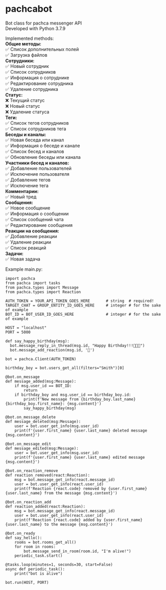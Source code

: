 # pachcabot
Bot class for pachca messenger API\
Developed with Python 3.7.9

Implemented methods:\
**Общие методы:**\
✅ Список дополнительных полей\
✅ Загрузка файлов\
**Сотрудники:**\
✅ Новый сотрудник\
✅ Список сотрудников\
✅ Информация о сотруднике\
✅ Редактирование сотрудника\
✅ Удаление сотрудника\
**Статус:**\
❌ Текущий статус\
❌ Новый статус\
❌ Удаление статуса\
**Теги:**\
✅ Список тегов сотрудников\
✅ Список сотрудников тега\
**Беседы и каналы:**\
✅ Новая беседа или канал\
✅ Информация о беседе и канале\
✅ Список бесед и каналов\
✅ Обновление беседы или канала\
**Участники бесед и каналов:**\
✅ Добавление пользователей\
✅ Исключение пользователя\
✅ Добавление тегов\
✅ Исключение тега\
**Комментарии:**\
✅ Новый тред\
**Сообщения:**\
✅ Новое сообщение\
✅ Информация о сообщении\
✅ Список сообщений чата\
✅ Редактирование сообщения\
**Реакции на сообщения:**\
✅ Добавление реакции\
✅ Удаление реакции\
✅ Список реакций\
**Задачи:**\
✅ Новая задача

Example main.py:
```
import pachca
from pachca import tasks
from pachca.types import Message
from pachca.types import Reaction

AUTH_TOKEN = YOUR_API_TOKEN_GOES_HERE       # string  # required!
TARGET_CHAT = GROUP_ENTITY_ID_GOES_HERE     # integer # for the sake of example
BOT_ID = BOT_USER_ID_GOES_HERE              # integer # for the sake of example

HOST = "localhost"
PORT = 5000

def say_happy_birthday(msg):
  bot.message_reply_in_thread(msg.id, "Happy Birthday!!!🎂🎂🎂")
  bot.message_add_reaction(msg.id, '🎂')

bot = pachca.Client(AUTH_TOKEN)

birthday_boy = bot.users_get_all(filters="Smith")[0]

@bot.on_message
def message_added(msg:Message):
    if msg.user_id == BOT_ID:
        return
    if birthday_boy and msg.user_id == birthday_boy.id:
        print(f'New message from {birthday_boy.last_name} {birthday_boy.first_name}: {msg.content}')   
        say_happy_birthday(msg)       

@bot.on_message_delete
def message_deleted(msg:Message):
    user = bot.user_get_info(msg.user_id)
    print(f'{user.first_name} {user.last_name} deleted message {msg.content}')

@bot.on_message_edit
def message_edited(msg:Message):
    user = bot.user_get_info(msg.user_id)
    print(f'{user.first_name} {user.last_name} edited message {msg.content}')

@bot.on_reaction_remove
def reaction_removed(react:Reaction):
    msg = bot.message_get_info(react.message_id)
    user = bot.user_get_info(react.user_id)
    print(f'Reaction {react.code} removed by {user.first_name} {user.last_name} from the message {msg.content}')

@bot.on_reaction_add
def reaction_added(react:Reaction):
    msg = bot.message_get_info(react.message_id)
    user = bot.user_get_info(react.user_id)
    print(f'Reaction {react.code} added by {user.first_name} {user.last_name} to the message {msg.content}')

@bot.on_ready
def say_hello():
    rooms = bot.rooms_get_all()
    for room in rooms:
        bot.message_send_in_room(room.id, "I'm alive!")
    periodic_task.start()

@tasks.loop(minutes=1, seconds=30, start=False)
async def periodic_task():
    print("bot is alive")

bot.run(HOST, PORT)    
```
